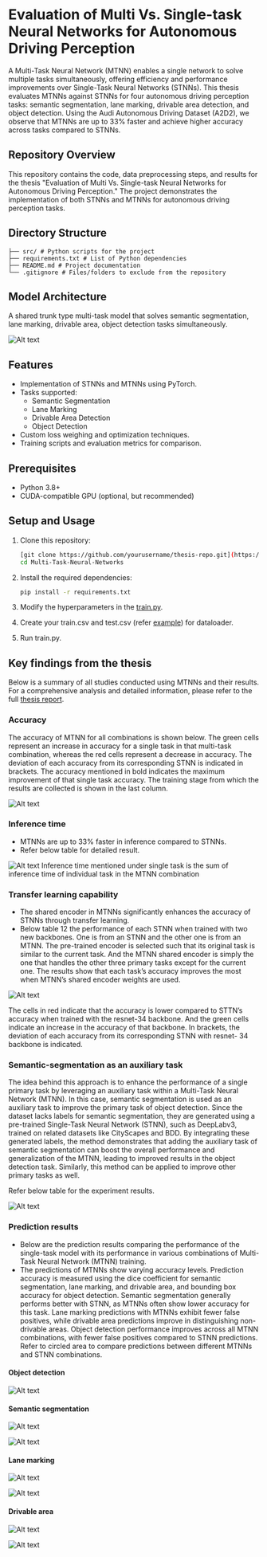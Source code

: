 # Evaluation of Multi Vs. Single-task Neural Networks for Autonomous Driving Perception

A Multi-Task Neural Network (MTNN) enables a single network to solve multiple tasks simultaneously, offering efficiency
and performance improvements over Single-Task Neural Networks (STNNs). This thesis evaluates MTNNs against STNNs for
four autonomous driving perception tasks: semantic segmentation, lane marking, drivable area detection, and object
detection. Using the Audi Autonomous Driving Dataset (A2D2), we observe that MTNNs are up to 33% faster and achieve
higher accuracy across tasks compared to STNNs.

## Repository Overview

This repository contains the code, data preprocessing steps, and results for the thesis "Evaluation of Multi Vs.
Single-task Neural Networks for Autonomous Driving Perception." The project demonstrates the implementation of both
STNNs and MTNNs for autonomous driving perception tasks.

## Directory Structure

```
├── src/ # Python scripts for the project 
├── requirements.txt # List of Python dependencies 
├── README.md # Project documentation 
└── .gitignore # Files/folders to exclude from the repository
```

## Model Architecture

A shared trunk type multi-task model that solves semantic segmentation, lane marking, drivable area, object detection
tasks simultaneously.

![Alt text](docs/MTNN_architecture.png "MTNN Architecture")

## Features

- Implementation of STNNs and MTNNs using PyTorch.
- Tasks supported:
    - Semantic Segmentation
    - Lane Marking
    - Drivable Area Detection
    - Object Detection
- Custom loss weighing and optimization techniques.
- Training scripts and evaluation metrics for comparison.

## Prerequisites

- Python 3.8+
- CUDA-compatible GPU (optional, but recommended)

## Setup and Usage

1. Clone this repository:
   ```bash
   [git clone https://github.com/yourusername/thesis-repo.git](https://github.com/dineshsoudagar/Multi-Task-Neural-Networks.git)
   cd Multi-Task-Neural-Networks

2. Install the required dependencies:
   ```bash
   pip install -r requirements.txt
   ``` 

3. Modify the hyperparameters in the [train.py](src/train.py).
4. Create your train.csv and test.csv (refer [example](src/sample_csv/sample.csv)) for dataloader.
5. Run train.py.

## Key findings from the thesis

Below is a summary of all studies conducted using MTNNs and their results. For a comprehensive analysis and detailed
information, please refer to the full [thesis report](Thesis_report.pdf).

### Accuracy

The accuracy of MTNN for all combinations is shown below. The green cells represent an increase in accuracy for a single
task in that multi-task combination, whereas the red cells represent a decrease in accuracy. The deviation of each
accuracy from its corresponding STNN is indicated in brackets. The accuracy mentioned in bold indicates the maximum
improvement of that single task accuracy. The training stage from which the results are collected is shown in the last
column.

![Alt text](docs/MTNN_results.png "MTNN results")

### Inference time

- MTNNs are up to 33% faster in inference compared to STNNs.
- Refer below table for detailed result.

![Alt text](docs/MTNN_inference.png "MTNN results")
Inference time mentioned under single task is the sum of inference time of individual task in the MTNN combination

### Transfer learning capability

- The shared encoder in MTNNs significantly enhances the accuracy of STNNs through transfer learning.
- Below table 12 the performance of each STNN when trained with two new backbones. One is from an STNN and the other one
  is from an MTNN. The pre-trained encoder is selected such that its original task is similar to the current task. And
  the MTNN shared encoder is simply the one that handles the other three primary tasks except for the current one. The
  results show that each task’s accuracy improves the most when MTNN’s shared encoder weights are used.

![Alt text](docs/MTNN_Transfer_learning.png "MTNN results")

The cells in red indicate that the accuracy is lower compared to STTN’s accuracy when trained with the resnet-34
backbone. And the green cells indicate an increase in the accuracy of that backbone. In brackets, the deviation of each
accuracy from its corresponding STNN with resnet- 34 backbone is indicated.

### Semantic-segmentation as an auxiliary task

The idea behind this approach is to enhance the performance of a single primary task by leveraging an auxiliary task
within a Multi-Task Neural Network (MTNN). In this case, semantic segmentation is used as an auxiliary task to improve
the primary task of object detection. Since the dataset lacks labels for semantic segmentation, they are generated using
a pre-trained Single-Task Neural Network (STNN), such as DeepLabv3, trained on related datasets like CityScapes and BDD.
By integrating these generated labels, the method demonstrates that adding the auxiliary task of semantic segmentation
can boost the overall performance and generalization of the MTNN, leading to improved results in the object detection
task. Similarly, this method can be applied to improve other primary tasks as well.

Refer below table for the experiment results.

![Alt text](docs/MTNN_auxilliary.png "MTNN results")

### Prediction results

- Below are the prediction results comparing the performance of the single-task model with its performance in various
  combinations of Multi-Task Neural Network (MTNN) training.
- The predictions of MTNNs show varying accuracy levels. Prediction accuracy is measured using the dice coefficient for semantic segmentation, lane marking, and drivable area, and bounding box accuracy for object detection. Semantic segmentation generally performs better with STNN, as MTNNs often show lower accuracy for this task. Lane marking predictions with MTNNs exhibit fewer false positives, while drivable area predictions improve in distinguishing non-drivable areas. Object detection performance improves across all MTNN combinations, with fewer false positives compared to STNN predictions. Refer to circled area to compare predictions between different MTNNs and STNN combinations.


#### Object detection 

![Alt text](docs/results/det_results.png "MTNN det predictions")

#### Semantic segmentation

![Alt text](docs/results/sem_gt_image.png "MTNN sem predictions")

![Alt text](docs/results/sem_results.png "MTNN sem predictions")

#### Lane marking

![Alt text](docs/results/lane_gt_image.png "MTNN sem predictions")

![Alt text](docs/results/lane_results.png)

#### Drivable area

![Alt text](docs/results/dri_gt_image.png "MTNN sem predictions")

![Alt text](docs/results/drivable_result.png "MTNN sem predictions")









